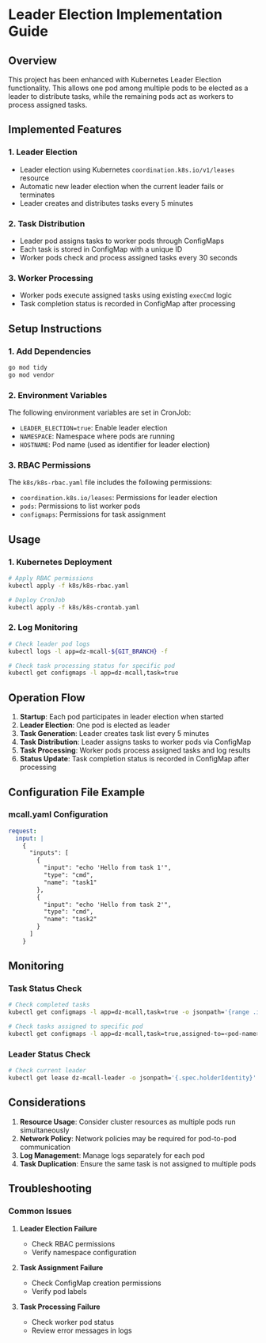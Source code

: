 # Leader Election Implementation Guide

## Overview

This project has been enhanced with Kubernetes Leader Election functionality. This allows one pod among multiple pods to be elected as a leader to distribute tasks, while the remaining pods act as workers to process assigned tasks.

## Implemented Features

### 1. Leader Election
- Leader election using Kubernetes `coordination.k8s.io/v1/leases` resource
- Automatic new leader election when the current leader fails or terminates
- Leader creates and distributes tasks every 5 minutes

### 2. Task Distribution
- Leader pod assigns tasks to worker pods through ConfigMaps
- Each task is stored in ConfigMap with a unique ID
- Worker pods check and process assigned tasks every 30 seconds

### 3. Worker Processing
- Worker pods execute assigned tasks using existing `execCmd` logic
- Task completion status is recorded in ConfigMap after processing

## Setup Instructions

### 1. Add Dependencies
```bash
go mod tidy
go mod vendor
```

### 2. Environment Variables
The following environment variables are set in CronJob:
- `LEADER_ELECTION=true`: Enable leader election
- `NAMESPACE`: Namespace where pods are running
- `HOSTNAME`: Pod name (used as identifier for leader election)

### 3. RBAC Permissions
The `k8s/k8s-rbac.yaml` file includes the following permissions:
- `coordination.k8s.io/leases`: Permissions for leader election
- `pods`: Permissions to list worker pods
- `configmaps`: Permissions for task assignment

## Usage

### 1. Kubernetes Deployment
```bash
# Apply RBAC permissions
kubectl apply -f k8s/k8s-rbac.yaml

# Deploy CronJob
kubectl apply -f k8s/k8s-crontab.yaml
```

### 2. Log Monitoring
```bash
# Check leader pod logs
kubectl logs -l app=dz-mcall-${GIT_BRANCH} -f

# Check task processing status for specific pod
kubectl get configmaps -l app=dz-mcall,task=true
```

## Operation Flow

1. **Startup**: Each pod participates in leader election when started
2. **Leader Election**: One pod is elected as leader
3. **Task Generation**: Leader creates task list every 5 minutes
4. **Task Distribution**: Leader assigns tasks to worker pods via ConfigMap
5. **Task Processing**: Worker pods process assigned tasks and log results
6. **Status Update**: Task completion status is recorded in ConfigMap after processing

## Configuration File Example

### mcall.yaml Configuration
```yaml
request:
  input: |
    {
      "inputs": [
        {
          "input": "echo 'Hello from task 1'",
          "type": "cmd",
          "name": "task1"
        },
        {
          "input": "echo 'Hello from task 2'",
          "type": "cmd", 
          "name": "task2"
        }
      ]
    }
```

## Monitoring

### Task Status Check
```bash
# Check completed tasks
kubectl get configmaps -l app=dz-mcall,task=true -o jsonpath='{range .items[*]}{.metadata.name}{"\t"}{.metadata.annotations.processed}{"\t"}{.metadata.annotations.processed-at}{"\n"}{end}'

# Check tasks assigned to specific pod
kubectl get configmaps -l app=dz-mcall,task=true,assigned-to=<pod-name>
```

### Leader Status Check
```bash
# Check current leader
kubectl get lease dz-mcall-leader -o jsonpath='{.spec.holderIdentity}'
```

## Considerations

1. **Resource Usage**: Consider cluster resources as multiple pods run simultaneously
2. **Network Policy**: Network policies may be required for pod-to-pod communication
3. **Log Management**: Manage logs separately for each pod
4. **Task Duplication**: Ensure the same task is not assigned to multiple pods

## Troubleshooting

### Common Issues

1. **Leader Election Failure**
   - Check RBAC permissions
   - Verify namespace configuration

2. **Task Assignment Failure**
   - Check ConfigMap creation permissions
   - Verify pod labels

3. **Task Processing Failure**
   - Check worker pod status
   - Review error messages in logs